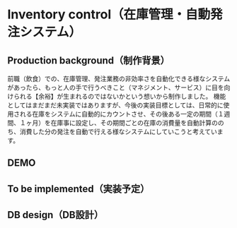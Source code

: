 # Inventory control（在庫管理・自動発注システム）

## Production background（制作背景）
 前職（飲食）での、在庫管理、発注業務の非効率さを自動化できる様なシステムがあったら、もっと人の手で行うべきこと（マネジメント、サービス）に目を向けられる【余裕】が生まれるのではないかという想いから制作しました。
 機能としてはまだまだ未実装ではありますが、今後の実装目標としては、日常的に使用される在庫をシステムに自動的にカウントさせ、その後ある一定の期間（１週間、１ヶ月）を在庫事に設定し、その期間ごとの在庫の消費量を自動計算ののち、消費した分の発注を自動で行える様なシステムにしていこうと考えています。


## DEMO

## To be implemented（実装予定）

## DB design（DB設計）
